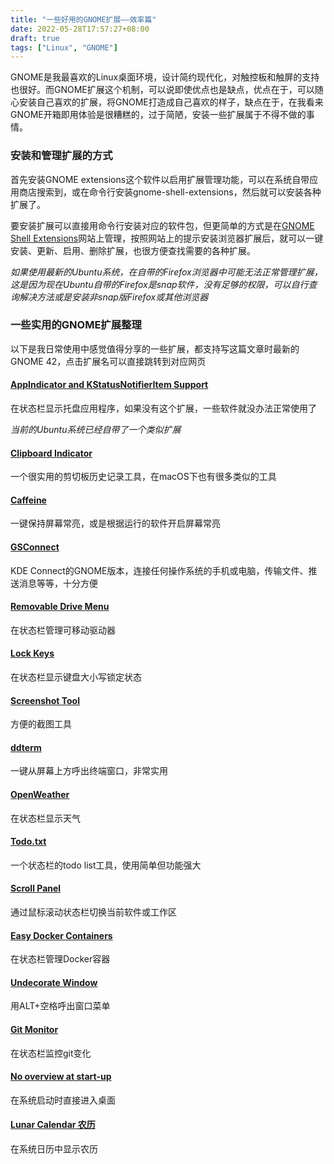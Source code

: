 ```yaml
---
title: "一些好用的GNOME扩展——效率篇"
date: 2022-05-28T17:57:27+08:00
draft: true
tags: ["Linux", "GNOME"]
---
```


GNOME是我最喜欢的Linux桌面环境，设计简约现代化，对触控板和触屏的支持也很好。而GNOME扩展这个机制，可以说即使优点也是缺点，优点在于，可以随心安装自己喜欢的扩展，将GNOME打造成自己喜欢的样子，缺点在于，在我看来GNOME开箱即用体验是很糟糕的，过于简陋，安装一些扩展属于不得不做的事情。

### 安装和管理扩展的方式

首先安装GNOME extensions这个软件以启用扩展管理功能，可以在系统自带应用商店搜索到，或在命令行安装gnome-shell-extensions，然后就可以安装各种扩展了。

要安装扩展可以直接用命令行安装对应的软件包，但更简单的方式是在[GNOME Shell Extensions](https://extensions.gnome.org/)网站上管理，按照网站上的提示安装浏览器扩展后，就可以一键安装、更新、启用、删除扩展，也很方便查找需要的各种扩展。

*如果使用最新的Ubuntu系统，在自带的Firefox浏览器中可能无法正常管理扩展，这是因为现在Ubuntu自带的Firefox是snap软件，没有足够的权限，可以自行查询解决方法或是安装非snap版Firefox或其他浏览器*

### 一些实用的GNOME扩展整理

以下是我日常使用中感觉值得分享的一些扩展，都支持写这篇文章时最新的GNOME 42，点击扩展名可以直接跳转到对应网页

#### **[AppIndicator and KStatusNotifierItem Support](https://extensions.gnome.org/extension/615/appindicator-support/)**

在状态栏显示托盘应用程序，如果没有这个扩展，一些软件就没办法正常使用了

*当前的Ubuntu系统已经自带了一个类似扩展*

#### [Clipboard Indicator](https://extensions.gnome.org/extension/779/clipboard-indicator/)

一个很实用的剪切板历史记录工具，在macOS下也有很多类似的工具

#### [Caffeine](https://extensions.gnome.org/extension/517/caffeine/)

一键保持屏幕常亮，或是根据运行的软件开启屏幕常亮

#### **[GSConnect](https://extensions.gnome.org/extension/1319/gsconnect/)**

KDE Connect的GNOME版本，连接任何操作系统的手机或电脑，传输文件、推送消息等等，十分方便

#### [Removable Drive Menu](https://extensions.gnome.org/extension/7/removable-drive-menu/)

在状态栏管理可移动驱动器

#### [Lock Keys](https://extensions.gnome.org/extension/36/lock-keys/)

在状态栏显示键盘大小写锁定状态

#### **[Screenshot Tool](https://extensions.gnome.org/extension/1112/screenshot-tool/)**

方便的截图工具

#### **[ddterm](https://extensions.gnome.org/extension/3780/ddterm/)**

一键从屏幕上方呼出终端窗口，非常实用

#### [OpenWeather](https://extensions.gnome.org/extension/750/openweather/)

在状态栏显示天气

#### **[Todo.txt](https://extensions.gnome.org/extension/570/todotxt/)**

一个状态栏的todo list工具，使用简单但功能强大

#### [Scroll Panel](https://extensions.gnome.org/extension/4257/scroll-panel/)

通过鼠标滚动状态栏切换当前软件或工作区

#### **[Easy Docker Containers](https://extensions.gnome.org/extension/2224/easy-docker-containers/)**

在状态栏管理Docker容器

#### [Undecorate Window](https://extensions.gnome.org/extension/1208/undecorate/)

用ALT+空格呼出窗口菜单

#### [Git Monitor](https://extensions.gnome.org/extension/4925/git/)

在状态栏监控git变化

#### [No overview at start-up](https://extensions.gnome.org/extension/4099/no-overview/)

在系统启动时直接进入桌面

#### [Lunar Calendar 农历](https://extensions.gnome.org/extension/675/lunar-calendar/)

在系统日历中显示农历
